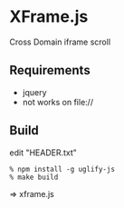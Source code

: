 XFrame.js
=========
Cross Domain iframe scroll


Requirements
------------
* jquery
* not works on file://


Build
-----

edit "HEADER.txt"

    % npm install -g uglify-js
    % make build

=> xframe.js
